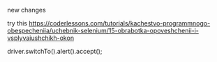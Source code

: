 new changes

try this https://coderlessons.com/tutorials/kachestvo-programmnogo-obespecheniia/uchebnik-selenium/15-obrabotka-opoveshchenii-i-vsplyvaiushchikh-okon

driver.switchTo().alert().accept();
